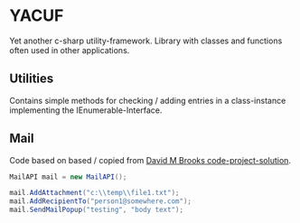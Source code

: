 # YACUF

Yet another c-sharp utility-framework. Library with classes and functions often used in other applications.

## Utilities

Contains simple methods for checking / adding entries in a class-instance implementing the IEnumerable-Interface.


## Mail

Code based on based / copied from [David M Brooks code-project-solution](https://www.codeproject.com/Articles/17561/Programmatically-adding-attachments-to-emails-in-C).


```csharp
MailAPI mail = new MailAPI();

mail.AddAttachment("c:\\temp\\file1.txt");
mail.AddRecipientTo("person1@somewhere.com");
mail.SendMailPopup("testing", "body text");
```




<!--
## How to use the Library

The main entry-point is ...

-->
